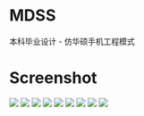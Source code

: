 # MDSS

本科毕业设计 - 仿华硕手机工程模式

# Screenshot

![](https://github.com/Smeiling/MDSS/blob/master/mdss-Screenshots/1.png)
![](https://github.com/Smeiling/MDSS/blob/master/mdss-Screenshots/2.png)
![](https://github.com/Smeiling/MDSS/blob/master/mdss-Screenshots/3.png)
![](https://github.com/Smeiling/MDSS/blob/master/mdss-Screenshots/4.png)
![](https://github.com/Smeiling/MDSS/blob/master/mdss-Screenshots/5.png)
![](https://github.com/Smeiling/MDSS/blob/master/mdss-Screenshots/6.png)
![](https://github.com/Smeiling/MDSS/blob/master/mdss-Screenshots/7.png)
![](https://github.com/Smeiling/MDSS/blob/master/mdss-Screenshots/16.png)
![](https://github.com/Smeiling/MDSS/blob/master/mdss-Screenshots/17.png)
